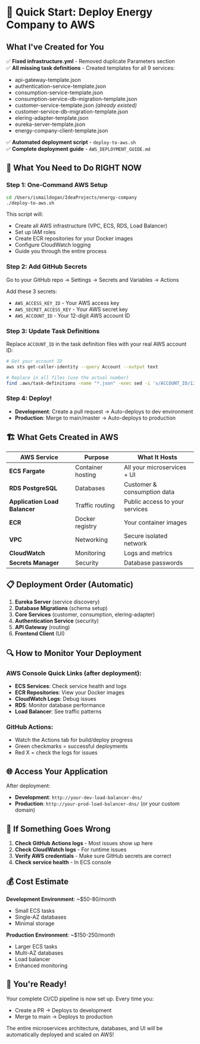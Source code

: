 # 🚀 Quick Start: Deploy Energy Company to AWS

## What I've Created for You

✅ **Fixed infrastructure.yml** - Removed duplicate Parameters section  
✅ **All missing task definitions** - Created templates for all 9 services:
- api-gateway-template.json
- authentication-service-template.json  
- consumption-service-template.json
- consumption-service-db-migration-template.json
- customer-service-template.json *(already existed)*
- customer-service-db-migration-template.json
- elering-adapter-template.json
- eureka-server-template.json
- energy-company-client-template.json

✅ **Automated deployment script** - `deploy-to-aws.sh`  
✅ **Complete deployment guide** - `AWS_DEPLOYMENT_GUIDE.md`

## 🎯 What You Need to Do RIGHT NOW

### Step 1: One-Command AWS Setup
```bash
cd /Users/ismaildogan/IdeaProjects/energy-company
./deploy-to-aws.sh
```
This script will:
- Create all AWS infrastructure (VPC, ECS, RDS, Load Balancer)
- Set up IAM roles
- Create ECR repositories for your Docker images
- Configure CloudWatch logging
- Guide you through the entire process

### Step 2: Add GitHub Secrets
Go to your GitHub repo → Settings → Secrets and Variables → Actions

Add these 3 secrets:
- `AWS_ACCESS_KEY_ID` - Your AWS access key
- `AWS_SECRET_ACCESS_KEY` - Your AWS secret key  
- `AWS_ACCOUNT_ID` - Your 12-digit AWS account ID

### Step 3: Update Task Definitions
Replace `ACCOUNT_ID` in the task definition files with your real AWS account ID:
```bash
# Get your account ID
aws sts get-caller-identity --query Account --output text

# Replace in all files (use the actual number)
find .aws/task-definitions -name "*.json" -exec sed -i 's/ACCOUNT_ID/123456789012/g' {} \;
```

### Step 4: Deploy!
- **Development**: Create a pull request → Auto-deploys to dev environment
- **Production**: Merge to main/master → Auto-deploys to production

## 🏗️ What Gets Created in AWS

| AWS Service | Purpose | What It Hosts |
|-------------|---------|---------------|
| **ECS Fargate** | Container hosting | All your microservices + UI |
| **RDS PostgreSQL** | Databases | Customer & consumption data |
| **Application Load Balancer** | Traffic routing | Public access to your services |
| **ECR** | Docker registry | Your container images |
| **VPC** | Networking | Secure isolated network |
| **CloudWatch** | Monitoring | Logs and metrics |
| **Secrets Manager** | Security | Database passwords |

## 📋 Deployment Order (Automatic)

1. **Eureka Server** (service discovery)
2. **Database Migrations** (schema setup)
3. **Core Services** (customer, consumption, elering-adapter)
4. **Authentication Service** (security)
5. **API Gateway** (routing)
6. **Frontend Client** (UI)

## 🔍 How to Monitor Your Deployment

### AWS Console Quick Links (after deployment):
- **ECS Services**: Check service health and logs
- **ECR Repositories**: View your Docker images  
- **CloudWatch Logs**: Debug issues
- **RDS**: Monitor database performance
- **Load Balancer**: See traffic patterns

### GitHub Actions:
- Watch the Actions tab for build/deploy progress
- Green checkmarks = successful deployments
- Red X = check the logs for issues

## 🌐 Access Your Application

After deployment:
- **Development**: `http://your-dev-load-balancer-dns/`
- **Production**: `http://your-prod-load-balancer-dns/` (or your custom domain)

## 🚨 If Something Goes Wrong

1. **Check GitHub Actions logs** - Most issues show up here
2. **Check CloudWatch logs** - For runtime issues
3. **Verify AWS credentials** - Make sure GitHub secrets are correct
4. **Check service health** - In ECS console

## 💰 Cost Estimate

**Development Environment**: ~$50-80/month
- Small ECS tasks
- Single-AZ databases
- Minimal storage

**Production Environment**: ~$150-250/month  
- Larger ECS tasks
- Multi-AZ databases
- Load balancer
- Enhanced monitoring

## 🎉 You're Ready!

Your complete CI/CD pipeline is now set up. Every time you:
- Create a PR → Deploys to development
- Merge to main → Deploys to production

The entire microservices architecture, databases, and UI will be automatically deployed and scaled on AWS!

